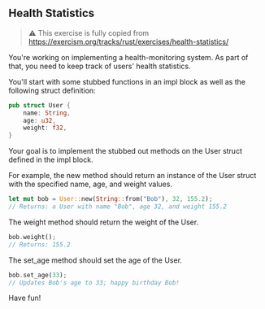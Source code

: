 ## Health Statistics

> ⚠️ This exercise is fully copied from 
> https://exercism.org/tracks/rust/exercises/health-statistics/

You're working on implementing a health-monitoring system. As part of that, you need to keep track of users' health statistics.

You'll start with some stubbed functions in an impl block as well as the following struct definition:

```rs
pub struct User {
    name: String,
    age: u32,
    weight: f32,
}
```

Your goal is to implement the stubbed out methods on the User struct defined in the impl block.

For example, the new method should return an instance of the User struct with the specified name, age, and weight values.

```rs
let mut bob = User::new(String::from("Bob"), 32, 155.2);
// Returns: a User with name "Bob", age 32, and weight 155.2
```


The weight method should return the weight of the User.

```rs
bob.weight();
// Returns: 155.2
```

The set_age method should set the age of the User.

```rs
bob.set_age(33);
// Updates Bob's age to 33; happy birthday Bob!
```

Have fun!
